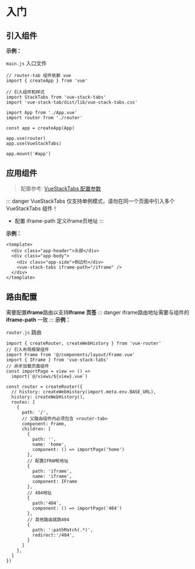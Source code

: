 # 入门

## 引入组件

**示例：**

`main.js` 入口文件

```javascript:line-numbers {5,6,14}
// router-tab 组件依赖 vue 
import { createApp } from 'vue'

// 引入组件和样式
import StackTabs from 'vue-stack-tabs'
import 'vue-stack-tab/dist/lib/vue-stack-tabs.css'

import App from './App.vue'
import router from './router'

const app = createApp(App)

app.use(router)
app.use(VueStackTabs)

app.mount('#app')
```

## 应用组件

> 配置参考: [VueStackTabs 配置参数](../more/properties.md)

::: danger
VueStackTabs 仅支持单例模式，请勿在同一个页面中引入多个 VueStackTabs 组件！
* 配置 iframe-path 定义iframe页地址
:::

**示例：**

```html:line-numbers {5}
<template>
  <div class="app-header">头部</div>
  <div class="app-body">
    <div class="app-side">侧边栏</div>
    <vue-stack-tabs iframe-path="/iframe" />
  </div>
</template>
```

## 路由配置

需要配置**iframe**路由以支持**Iframe 页签**
::: danger
iframe路由地址需要与组件的 **iframe-path** 一致
:::
**示例：**

`router.js` 路由

```javascript:line-numbers {16,25,26,27}
import { createRouter, createWebHistory } from 'vue-router'
// 引入布局框架组件
import Frame from '@/components/layout/Frame.vue'
import { IFrame } from 'vue-stack-tabs'
// 异步加载页面组件
const importPage = view => () =>
  import(`@/views/${view}.vue`)

const router = createRouter({
  // history: createWebHistory(import.meta.env.BASE_URL),
  history: createWebHistory(),
  routes: [
    {
      path: '/',
      // 父路由组件内必须包含 <router-tab>
      component: Frame,
      children: [
        {
          path: '',
          name: 'home',
          component: () => importPage('home')
        },
        // 配置IFRAME地址
        {
          path: 'iframe',
          name: 'iframe',
          component: IFrame
        },
        // 404地址
        {
          path:'404',
          component: () => importPage('404')
        },
        // 其他路由就跳404
        {
          path: ':pathMatch(.*)',
          redirect:'/404',
        }
      ]
    },
  ]
})
```